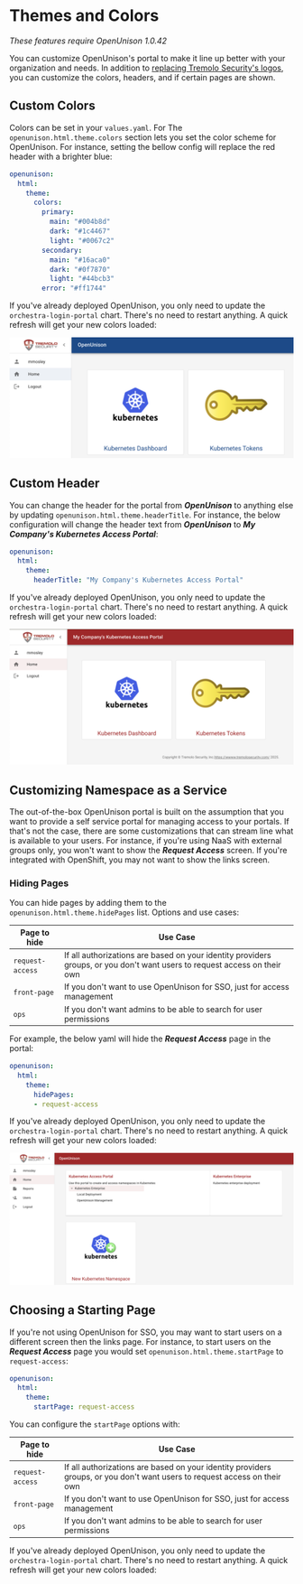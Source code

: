 # Themes and Colors

*These features require OpenUnison 1.0.42*

You can customize OpenUnison's portal to make it line up better with your organization and needs.  In addition to [replacing Tremolo Security's logos](../custom_logos/), you can customize the colors, headers, and if certain pages are shown.  



## Custom Colors


Colors can be set in your `values.yaml`.  For The `openunison.html.theme.colors` section lets you set the color scheme for OpenUnison.  For instance, setting the bellow config will replace the red header with a brighter blue:

```yaml
openunison:
  html:
    theme:
      colors:
        primary: 
          main: "#004b8d"
          dark: "#1c4467"
          light: "#0067c2"
        secondary:
          main: "#16aca0"
          dark: "#0f7870"
          light: "#44bcb3"
        error: "#ff1744"
```

If you've already deployed OpenUnison, you only need to update the `orchestra-login-portal` chart.  There's no need to restart anything.  A quick refresh will get your new colors loaded:

![OpenUnison with custom colors](/assets/images/themes/colors.png)

## Custom Header

You can change the header for the portal from ***OpenUnison*** to anything else by updating `openunison.html.theme.headerTitle`.  For instance, the below configuration will change the header text from ***OpenUnison*** to ***My Company's Kubernetes Access Portal***:

```yaml
openunison:
  html:
    theme:
      headerTitle: "My Company's Kubernetes Access Portal"
```

If you've already deployed OpenUnison, you only need to update the `orchestra-login-portal` chart.  There's no need to restart anything.  A quick refresh will get your new colors loaded:

![OpenUnison with a custom header](/assets/images/themes/header.png)

## Customizing Namespace as a Service

The out-of-the-box OpenUnison portal is built on the assumption that you want to provide a self service portal for managing access to your portals.  If that's not the case, there are some customizations that can stream line what is available to your users.  For instance, if you're using NaaS with external groups only, you won't want to show the ***Request Access*** screen.  If you're integrated with OpenShift, you may not want to show the links screen.

### Hiding Pages

You can hide pages by adding them to the `openunison.html.theme.hidePages` list.  Options and use cases:

| Page to hide | Use Case |
| ------------- | -------- |
| `request-access` | If all authorizations are based on your identity providers groups, or you don't want users to request access on their own |
| `front-page` | If you don't want to use OpenUnison for SSO, just for access management |
| `ops` | If you don't want admins to be able to search for user permissions |

For example, the below yaml will hide the ***Request Access*** page in the portal:

```yaml
openunison:
  html:
    theme:
      hidePages:
      - request-access
```

If you've already deployed OpenUnison, you only need to update the `orchestra-login-portal` chart.  There's no need to restart anything.  A quick refresh will get your new colors loaded:

![OpenUnison with no "Request Access" page](/assets/images/themes/hide_screens.png)

## Choosing a Starting Page

If you're not using OpenUnison for SSO, you may want to start users on a different screen then the links page.  For instance, to start users on the ***Request Access*** page you would set `openunison.html.theme.startPage` to `request-access`:

```yaml
openunison:
  html:
    theme:
      startPage: request-access
```

You can configure the `startPage` options with:

| Page to hide | Use Case |
| ------------- | -------- |
| `request-access` | If all authorizations are based on your identity providers groups, or you don't want users to request access on their own |
| `front-page` | If you don't want to use OpenUnison for SSO, just for access management |
| `ops` | If you don't want admins to be able to search for user permissions |

If you've already deployed OpenUnison, you only need to update the `orchestra-login-portal` chart.  There's no need to restart anything.  A quick refresh will get your new colors loaded: